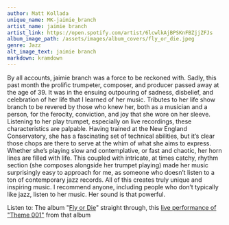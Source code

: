 ```yaml
---
author: Matt Kollada
unique_name: MK-jaimie_branch
artist_name: jaimie branch
artist_link: https://open.spotify.com/artist/6lcwlkAjBPSKnFBZjjZFJs
album_image_path: /assets/images/album_covers/fly_or_die.jpeg
genre: Jazz
alt_image_text: jaimie branch
markdown: kramdown
---
```

By all accounts, jaimie branch was a force to be reckoned with. Sadly, this past month the prolific trumpeter, composer, and producer passed away at the age of 39. It was in the ensuing outpouring of sadness, disbelief, and celebration of her life that I learned of her music. Tributes to her life show branch to be revered by those who knew her, both as a musician and a person, for the ferocity, conviction, and joy that she wore on her sleeve. Listening to her play trumpet, especially on live recordings, these characteristics are palpable. Having trained at the New England Conservatory, she has a fascinating set of technical abilities, but it’s clear those chops are there to serve at the whim of what she aims to express. Whether she’s playing slow and contemplative, or fast and chaotic, her horn lines are filled with life. This coupled with intricate, at times catchy, rhythm section (she composes alongside her trumpet playing) made her music surprisingly easy to approach for me, as someone who doesn’t listen to a ton of contemporary jazz records. All of this creates truly unique and inspiring music. I recommend anyone, including people who don’t typically like jazz, listen to her music. Her sound is that powerful.

Listen to: The album "<a href="https://open.spotify.com/album/6MPVwVt1RoQ6HWJEwSou8Z">Fly or Die</a>" straight through, this <a href="https://www.youtube.com/watch?v=-fOJJUQBPrY">live performance of "Theme 001"</a> from that album                  